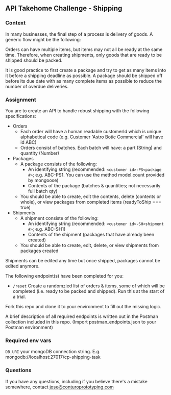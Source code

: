 ## API Takehome Challenge - Shipping 

### Context
In many businesses, the final step of a process is delivery of goods.
A generic flow might be the following:

Orders can have multiple items, but items may not all be ready at the same time.
Therefore, when creating shipments, only goods that are ready to be shipped should be packed.

It is good practice to first create a package and try to get as many items into it before a shipping deadline as possible.
A package should be shipped off before its due date with as many complete items as possible to reduce the number of overdue deliveries.

### Assignment
You are to create an API to handle robust shipping with the following specifications:

- Orders
  - Each order will have a human readable customerId which is unique alphabetical code (e.g. Customer 'Astro Botic Commercial' will have id ABC)
  - Orders consist of batches. Each batch will have: a part (String) and quantity (Number)
- Packages
  - A package consists of the following:
    - An identifying string (recommended: `<customer id>-PS<package #>`; e.g. ABC-PS1. You can use the method model.count provided by mongoose)
    - Contents of the package (batches & quantities; not necessarily full batch qty)
  - You should be able to create, edit the contents, delete (contents or whole), or view packages from completed items (readyToShip === true)
- Shipments
  - A shipment consiste of the following:
    - An identifying string (recommended: `<customer id>-SH<shipment #>`; e.g. ABC-SH1)
    - Contents of the shipment (packages that have already been created)
  - You should be able to create, edit, delete, or view shipments from packages created

Shipments can be edited any time but once shipped, packages cannot be edited anymore.

The following endpoint(s) have been completed for you:
- `/reset` Create a randomzied list of orders & items, some of which will be completed (i.e. ready to be packed and shipped). Run this at the start of a trial.

Fork this repo and clone it to your environment to fill out the missing logic.

A brief description of all required endpoints is written out in the Postman collection included in this repo. (Import postman_endpoints.json to your Postman environment)

### Required env vars
`DB_URI` your mongoDB connection string. E.g. mongodb://localhost:27017/cp-shipping-task


### Questions
If you have any questions, including if you believe there's a mistake somewhere, contact jose@conturoprototyping.com